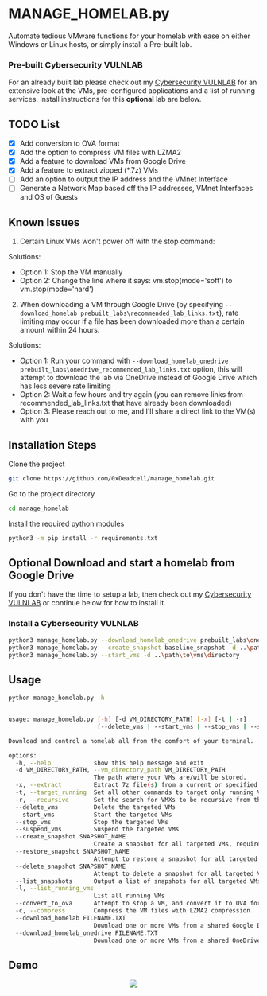 
# MANAGE_HOMELAB.py

Automate tedious VMware functions for your homelab with ease on either Windows or Linux hosts, or simply install a Pre-built lab.


### Pre-built Cybersecurity VULNLAB
For an already built lab please check out my [Cybersecurity VULNLAB](/lab_contents.md) for an extensive look at the VMs, pre-configured applications and a list of running services.
Install instructions for this **optional** lab are below.



## TODO List

- [x] Add conversion to OVA format
- [x] Add the option to compress VM files with LZMA2
- [x] Add a feature to download VMs from Google Drive
- [x] Add a feature to extract zipped (*.7z) VMs
- [ ] Add an option to output the IP address and the VMnet Interface
- [ ] Generate a Network Map based off the IP addresses, VMnet Interfaces and OS of Guests

## Known Issues
1. Certain Linux VMs won't power off with the stop command:

Solutions:
- Option 1: Stop the VM manually
- Option 2: Change the line where it says: vm.stop(mode='soft') to vm.stop(mode='hard') 

2. When downloading a VM through Google Drive (by specifying `--download_homelab prebuilt_labs\recommended_lab_links.txt`), rate limiting may occur if a file has been downloaded more than a certain amount within 24 hours.

Solutions:
- Option 1: Run your command with `--download_homelab_onedrive prebuilt_labs\onedrive_recommended_lab_links.txt` option, this will attempt to download the lab via OneDrive instead of Google Drive which has less severe rate limiting
- Option 2: Wait a few hours and try again (you can remove links from recommended_lab_links.txt that have already been downloaded)
- Option 3: Please reach out to me, and I'll share a direct link to the VM(s) with you


## Installation Steps

Clone the project

```bash
git clone https://github.com/0xDeadcell/manage_homelab.git
```

Go to the project directory

```bash
cd manage_homelab
```

Install the required python modules

```bash
python3 -m pip install -r requirements.txt
```

## **Optional** Download and start a homelab from Google Drive

If you don't have the time to setup a lab, then check out my [Cybersecurity VULNLAB](/lab_contents.md) or continue below for how to install it.


### Install a Cybersecurity VULNLAB
```bash
python3 manage_homelab.py --download_homelab_onedrive prebuilt_labs\onedrive_recommended_lab_links.txt -d ..\path\to\vm\directory -x
python3 manage_homelab.py --create_snapshot baseline_snapshot -d ..\path\to\vm\directory
python3 manage_homelab.py --start_vms -d ..\path\to\vms\directory
```


## Usage

```bash
python manage_homelab.py -h


usage: manage_homelab.py [-h] [-d VM_DIRECTORY_PATH] [-x] [-t | -r]
                         [--delete_vms | --start_vms | --stop_vms | --suspend_vms | --create_snapshot SNAPSHOT_NAME | --restore_snapshot SNAPSHOT_NAME | --delete_snapshot SNAPSHOT_NAME | --list_snapshots | -l | --convert_to_ova | -c | --download_homelab FILENAME.TXT | --download_homelab_onedrive FILENAME.TXT]

Download and control a homelab all from the comfort of your terminal.

options:
  -h, --help            show this help message and exit
  -d VM_DIRECTORY_PATH, --vm_directory_path VM_DIRECTORY_PATH
                        The path where your VMs are/will be stored.
  -x, --extract         Extract 7z file(s) from a current or specified directory, when used with --download_homelab VM(s) will be extracted automatically
  -t, --target_running  Set all other commands to target only running VMs
  -r, --recursive       Set the search for VMXs to be recursive from the specified directory
  --delete_vms          Delete the targeted VMs
  --start_vms           Start the targeted VMs
  --stop_vms            Stop the targeted VMs
  --suspend_vms         Suspend the targeted VMs
  --create_snapshot SNAPSHOT_NAME
                        Create a snapshot for all targeted VMs, requires a snapshot name
  --restore_snapshot SNAPSHOT_NAME
                        Attempt to restore a snapshot for all targeted VMs, requires a snapshot name
  --delete_snapshot SNAPSHOT_NAME
                        Attempt to delete a snapshot for all targeted VMs, requires a snapshot name
  --list_snapshots      Output a list of snapshots for all targeted VMs
  -l, --list_running_vms
                        List all running VMs
  --convert_to_ova      Attempt to stop a VM, and convert it to OVA format
  -c, --compress        Compress the VM files with LZMA2 compression
  --download_homelab FILENAME.TXT
                        Download one or more VMs from a shared Google Drive by specifying a file containing one or multiple shared links. Used with -d
  --download_homelab_onedrive FILENAME.TXT
                        Download one or more VMs from a shared OneDrive by specifying a file containing one or multiple shared links. Used with -d
```

## Demo
<p align="center"><img src="/images/render_compressed.gif?raw=true"/></p>
